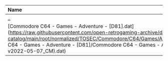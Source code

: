 |Name|Size|
|:---|---:|
|[..](../index.html)|DIR|
|[Commodore C64 - Games - Adventure - [D81].dat](https://raw.githubusercontent.com/open-retrogaming-archive/dat-catalog/main/root/normalized/TOSEC/Commodore/C64/Games/Adventure/[D81]/Commodore C64 - Games - Adventure - [D81]/Commodore C64 - Games - Adventure - [D81] (TOSEC-v2022-05-07_CM).dat)|7739|
